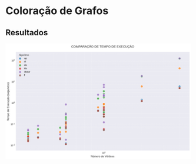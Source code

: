 # Coloração de Grafos

## Resultados

![Gráfico comparativo dos algoritmos](grafico_n_vertices_por_tempo_execucao.png)
